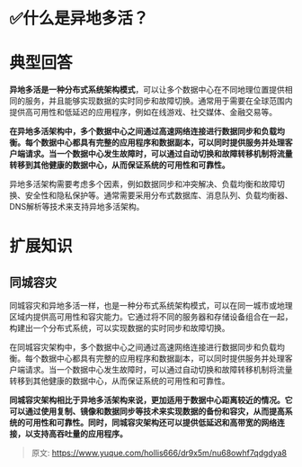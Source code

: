 # ✅什么是异地多活？


# 典型回答

**异地多活是一种分布式系统架构模式**，可以让多个数据中心在不同地理位置提供相同的服务，并且能够实现数据的实时同步和故障切换。通常用于需要在全球范围内提供高可用性和低延迟的应用程序，例如在线游戏、社交媒体、金融交易等。

**在异地多活架构中，多个数据中心之间通过高速网络连接进行数据同步和负载均衡。每个数据中心都具有完整的应用程序和数据副本，可以同时提供服务并处理客户端请求。当一个数据中心发生故障时，可以通过自动切换和故障转移机制将流量转移到其他健康的数据中心，从而保证系统的可用性和可靠性。**

异地多活架构需要考虑多个因素，例如数据同步和冲突解决、负载均衡和故障切换、安全性和隐私保护等。通常需要采用分布式数据库、消息队列、负载均衡器、DNS解析等技术来支持异地多活架构。


# 扩展知识


## 同城容灾

同城容灾和异地多活一样，也是一种分布式系统架构模式，可以在同一城市或地理区域内提供高可用性和容灾能力。它通过将不同的服务器和存储设备组合在一起，构建出一个分布式系统，可以实现数据的实时同步和故障切换。

在同城容灾架构中，多个数据中心之间通过高速网络连接进行数据同步和负载均衡。每个数据中心都具有完整的应用程序和数据副本，可以同时提供服务并处理客户端请求。当一个数据中心发生故障时，可以通过自动切换和故障转移机制将流量转移到其他健康的数据中心，从而保证系统的可用性和可靠性。

**同城容灾架构相比于异地多活架构来说，更加适用于数据中心距离较近的情况。它可以通过使用复制、镜像和数据同步等技术来实现数据的备份和容灾，从而提高系统的可用性和可靠性。同时，同城容灾架构还可以提供低延迟和高带宽的网络连接，以支持高吞吐量的应用程序。**



> 原文: <https://www.yuque.com/hollis666/dr9x5m/nu68owhf7qdgdya8>